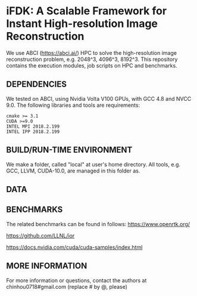 # iFDK: A Scalable Framework for Instant High-resolution Image Reconstruction
We use ABCI (https://abci.ai/) HPC to solve the high-resolution image reconstruction problem, e.g. 2048^3, 4096^3, 8192^3.
This repository contains the execution modules, job scripts on HPC and benchmarks.

## DEPENDENCIES
We tested on ABCI, using Nvidia Volta V100 GPUs, with GCC 4.8 and NVCC 9.0. 
The following libraries and tools are requirements:

    cmake >= 3.1
    CUDA >=9.0
    INTEL MPI 2018.2.199
    INTEL IPP 2018.2.199
    
## BUILD/RUN-TIME ENVIRONMENT
We make a folder, called "local" at user's home directory. All tools, e.g. GCC, LLVM, CUDA-10.0, are managed in this folder as.
   

## DATA


## BENCHMARKS
The related benchmarks can be found in follows:
https://www.openrtk.org/

https://github.com/LLNL/ior

https://docs.nvidia.com/cuda/cuda-samples/index.html
    

## MORE INFORMATION
For more information or questions, contact the authors at chinhou0718#gmail.com (replace # by @, please)

